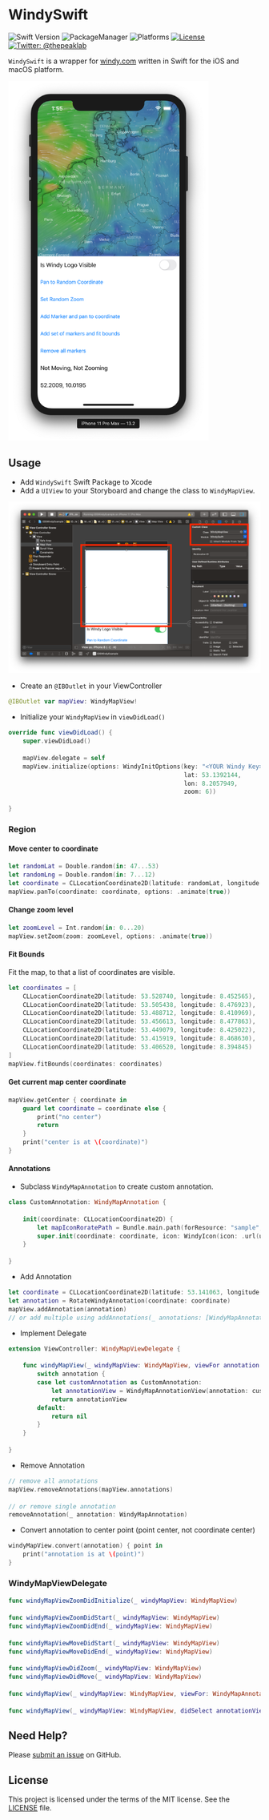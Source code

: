 # WindySwift

![Swift Version](https://img.shields.io/badge/Swift-5.1.2-orange.svg)
![PackageManager](https://img.shields.io/badge/PackageManager-SPM-brightgreen.svg?style=flat)
![Platforms](https://img.shields.io/badge/Platforms-iOS|macOS-yellow.svg?style=flat)
[![License](https://img.shields.io/badge/License-MIT-green.svg?style=flat)](https://github.com/thepeaklab/WindySwift/blob/master/LICENSE)
[![Twitter: @thepeaklab](https://img.shields.io/badge/contact-@thepeaklab-009fee.svg?style=flat)](https://twitter.com/thepeaklab)

`WindySwift` is a wrapper for [windy.com](https://www.windy.com) written in Swift for the iOS and macOS platform.

<img src="Assets/Screenshot.png" width="400px">

## Usage

- Add `WindySwift` Swift Package to Xcode
- Add a `UIView` to your Storyboard and change the class to `WindyMapView`.

<img src="Assets/Setup_1.png">

- Create an `@IBOutlet` in your ViewController

```swift
@IBOutlet var mapView: WindyMapView!
```

- Initialize your `WindyMapView` in `viewDidLoad()`

```swift
override func viewDidLoad() {
    super.viewDidLoad()

    mapView.delegate = self
    mapView.initialize(options: WindyInitOptions(key: "<YOUR Windy Key>",
                                                 lat: 53.1392144,
                                                 lon: 8.2057949,
                                                 zoom: 6))

}
```

### Region

#### Move center to coordinate

```swift
let randomLat = Double.random(in: 47...53)
let randomLng = Double.random(in: 7...12)
let coordinate = CLLocationCoordinate2D(latitude: randomLat, longitude: randomLng)
mapView.panTo(coordinate: coordinate, options: .animate(true))
```

#### Change zoom level

```swift
let zoomLevel = Int.random(in: 0...20)
mapView.setZoom(zoom: zoomLevel, options: .animate(true))
```

#### Fit Bounds

Fit the map, to that a list of coordinates are visible.

```swift
let coordinates = [
    CLLocationCoordinate2D(latitude: 53.528740, longitude: 8.452565),
    CLLocationCoordinate2D(latitude: 53.505438, longitude: 8.476923),
    CLLocationCoordinate2D(latitude: 53.488712, longitude: 8.410969),
    CLLocationCoordinate2D(latitude: 53.456613, longitude: 8.477863),
    CLLocationCoordinate2D(latitude: 53.449079, longitude: 8.425022),
    CLLocationCoordinate2D(latitude: 53.415919, longitude: 8.468630),
    CLLocationCoordinate2D(latitude: 53.406520, longitude: 8.394845)
]
mapView.fitBounds(coordinates: coordinates)
```

#### Get current map center coordinate

```swift
mapView.getCenter { coordinate in
    guard let coordinate = coordinate else {
        print("no center")
        return
    }
    print("center is at \(coordinate)")
}
```

#### Annotations

- Subclass `WindyMapAnnotation` to create custom annotation.

```swift
class CustomAnnotation: WindyMapAnnotation {

    init(coordinate: CLLocationCoordinate2D) {
        let mapIconRoratePath = Bundle.main.path(forResource: "sample", ofType: "gif")!
        super.init(coordinate: coordinate, icon: WindyIcon(icon: .url(url: mapIconRoratePath)))
    }

}
```

- Add Annotation

```swift
let coordinate = CLLocationCoordinate2D(latitude: 53.141063, longitude: 8.230920)
let annotation = RotateWindyAnnotation(coordinate: coordinate)
mapView.addAnnotation(annotation)
// or add multiple using addAnnotations(_ annotations: [WindyMapAnnotation])
```

- Implement Delegate

```swift
extension ViewController: WindyMapViewDelegate {

    func windyMapView(_ windyMapView: WindyMapView, viewFor annotation: WindyMapAnnotation) -> WindyMapAnnotationView? {
        switch annotation {
        case let customAnnotation as CustomAnnotation:
            let annotationView = WindyMapAnnotationView(annotation: customAnnotation, icon: customAnnotation.icon)
            return annotationView
        default:
            return nil
        }
    }

}
```

- Remove Annotation

```swift
// remove all annotations
mapView.removeAnnotations(mapView.annotations)

// or remove single annotation
removeAnnotation(_ annotation: WindyMapAnnotation)
```

- Convert annotation to center point (point center, not coordinate center)

```swift
windyMapView.convert(annotation) { point in
    print("annotation is at \(point)")
}
```

### WindyMapViewDelegate

```swift
func windyMapViewZoomDidInitialize(_ windyMapView: WindyMapView)

func windyMapViewZoomDidStart(_ windyMapView: WindyMapView)
func windyMapViewZoomDidEnd(_ windyMapView: WindyMapView)

func windyMapViewMoveDidStart(_ windyMapView: WindyMapView)
func windyMapViewMoveDidEnd(_ windyMapView: WindyMapView)

func windyMapViewDidZoom(_ windyMapView: WindyMapView)
func windyMapViewDidMove(_ windyMapView: WindyMapView)

func windyMapView(_ windyMapView: WindyMapView, viewFor: WindyMapAnnotation) -> WindyMapAnnotationView?

func windyMapView(_ windyMapView: WindyMapView, didSelect annotationView: WindyMapAnnotationView)
```

## Need Help?

Please [submit an issue](https://github.com/thepeaklab/WindySwift/issues) on GitHub.

## License

This project is licensed under the terms of the MIT license. See the [LICENSE](LICENSE) file.
